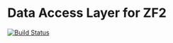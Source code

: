 # Data Access Layer for ZF2

[![Build Status](https://travis-ci.org/buse974/Dal.svg?branch=master)](https://travis-ci.org/buse974/Dal)




